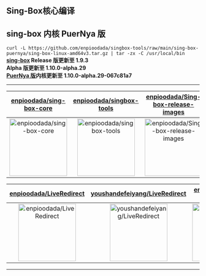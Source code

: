 ## Sing-Box核心编译

## sing-box 内核 PuerNya 版
``` curl -L https://github.com/enpioodada/singbox-tools/raw/main/sing-box-puernya/sing-box-linux-amd64v3.tar.gz | tar -zx -C /usr/local/bin ``` **[sing-box](https://github.com/SagerNet/sing-box) Release 版更新至 1.9.3 <br/>Alpha 版更新至 1.10.0-alpha.29<br/> [PuerNya 版](https://github.com/PuerNya/sing-box/tree/building)内核更新至 1.10.0-alpha.29-067c81a7**

---

| [enpioodada/sing-box-core](https://github.com/enpioodada/sing-box-core) | [enpioodada/singbox-tools](https://github.com/enpioodada/singbox-tools) | [enpioodada/Sing-box-release-images](https://github.com/enpioodada/Sing-box-release-images) |
| :-: | :-: | :-: |
| <a href="https://github.com/enpioodada/sing-box-core"><img src="https://github.com/enpioodada/sing-box-core/raw/master/DISPLAY.jpg" alt="enpioodada/sing-box-core" title="enpioodada/sing-box-core" width="150" height="150"></a> | <a href="https://github.com/enpioodada/singbox-tools"><img src="https://github.com/enpioodada/sing-box-core/raw/master/DISPLAY.jpg" alt="enpioodada/singbox-tools" title="enpioodada/singbox-tools" width="150" height="150"></a> | <a href="https://github.com/enpioodada/Sing-box-release-images"><img src="https://github.com/enpioodada/sing-box-core/raw/master/DISPLAY.jpg" alt="enpioodada/Sing-box-release-images" title="enpioodada/Sing-box-release-images" width="150" height="150"></a> |

| [enpioodada/LiveRedirect](https://github.com/enpioodada/LiveRedirect) | [youshandefeiyang/LiveRedirect](https://github.com/youshandefeiyang/LiveRedirect) | [enpioodada/sing-box-geosite](https://github.com/enpioodada/sing-box-geosite) |
| :-: | :-: | :-: |
| <a href="https://github.com/enpioodada/LiveRedirect"><img src="https://github.com/enpioodada/sing-box-core/raw/master/DISPLAY.jpg" alt="enpioodada/LiveRedirect" title="enpioodada/LiveRedirect" width="150" height="150"></a> | <a href="https://github.com/youshandefeiyang/LiveRedirect"><img src="https://github.com/enpioodada/sing-box-core/raw/master/DISPLAY.jpg" alt="youshandefeiyang/LiveRedirect" title="youshandefeiyang/LiveRedirect" width="150" height="150"></a> | <a href="https://github.com/enpioodada/sing-box-geosite"><img src="https://github.com/enpioodada/sing-box-core/raw/master/DISPLAY.jpg" alt="enpioodada/sing-box-geosite" title="enpioodada/sing-box-geosite" width="150" height="150"></a> |



---

